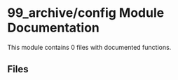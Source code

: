 # 99_archive/config Module Documentation

This module contains 0 files with documented functions.

## Files
